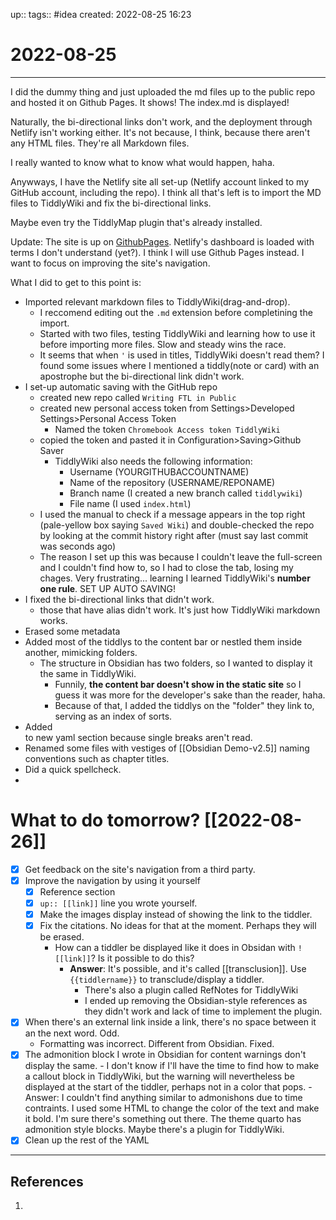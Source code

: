 up::
tags:: #idea
created: 2022-08-25 16:23
# 2022-08-25

---

I did the dummy thing and just uploaded the md files up to the public repo and hosted it on Github Pages. It shows! The index.md is displayed!

Naturally, the bi-directional links don't work, and the deployment through Netlify isn't working either. It's not because, I think, because there aren't any HTML files. They're all Markdown files.

I really wanted to know what to know what would happen, haha.

Anywways, I have the Netlify site all set-up (Netlify account linked to my GitHub account, including the repo). I think all that's left is to import the MD files to TiddlyWiki and fix the bi-directional links.

Maybe even try the TiddlyMap plugin that's already installed.

Update: The site is up on [GithubPages](https://maryseph.github.io/Writing-FTL-in-Public/). Netlify's dashboard is loaded with terms I don't understand (yet?). I think I will use Github Pages instead. I want to focus on improving the site's navigation.

What I did to get to this point is:
- Imported relevant markdown files to TiddlyWiki(drag-and-drop).
	- I reccomend editing out the `.md` extension before completining the import.
	- Started with two files, testing TiddlyWiki and learning how to use it before importing more files. Slow and steady wins the race.
	- It seems that when `'` is used in titles, TiddlyWiki doesn't read them? I found some issues where I mentioned a tiddly(note or card) with an apostrophe but the bi-directional link didn't work. 
- I set-up automatic saving with the GitHub repo
	- created new repo called `Writing FTL in Public`
	- created new personal access token from Settings>Developed Settings>Personal Access Token
		- Named the token `Chromebook Access token TiddlyWiki`
	- copied the token and pasted it in Configuration>Saving>Github Saver
		- TiddlyWiki also needs the following information:
			- Username (YOURGITHUBACCOUNTNAME)
			- Name of the repository (USERNAME/REPONAME)
			- Branch name (I created a new branch called `tiddlywiki`)
			- File name (I used `index.html`)
	- I used the manual to check if a message appears in the top right (pale-yellow box saying `Saved Wiki`) and double-checked the repo by looking at the commit history right after (must say last commit was seconds ago)
	- The reason I set up this was because I couldn't leave the full-screen and I couldn't find how to, so I had to close the tab, losing my chages. Very frustrating... learning I learned TiddlyWiki's **number one rule**. SET UP AUTO SAVING!
- I fixed the bi-directional links that didn't work.
	- those that have alias didn't work. It's just how TiddlyWiki markdown works.
- Erased some metadata
- Added most of the tiddlys to the content bar or nestled them inside another, mimicking folders.
	- The structure in Obsidian has two folders, so I wanted to display it the same in TiddlyWiki.
		- Funnily, **the content bar doesn't show in the static site** so I guess it was more for the developer's sake than the reader, haha.
		- Because of that, I added the tiddlys on the "folder" they link to, serving as an index of sorts.
- Added <br> to new yaml section because single breaks aren't read.
- Renamed some files with vestiges of [[Obsidian Demo-v2.5]] naming conventions such as chapter titles.
- Did a quick spellcheck.
- 

# What to do tomorrow? [[2022-08-26]]
- [x] Get feedback on the site's navigation from a third party.
- [x] Improve the navigation by using it yourself
	- [x] Reference section
	- [x] `up:: [[link]]`  line you wrote yourself.
	- [x] Make the images display instead of showing the link to the tiddler.
	- [x] Fix the citations. No ideas for that at the moment. Perhaps they will be erased.
		- How can a tiddler be displayed like it does in Obsidan with `![[link]]`? Is it possible to do this?
			- **Answer**: It's possible, and it's called [[transclusion]]. Use `{{tiddlername}}` to transclude/display a tiddler. 
				- There's also a plugin called RefNotes for TiddlyWiki
				- I ended up removing the Obsidian-style references as they didn't work and lack of time to implement the plugin.
- [x] When there's an external link inside a link, there's no space between it an the next word. Odd.
	- Formatting was incorrect. Different from Obsidian. Fixed. 
- [x] The admonition block I wrote in Obsidian for content warnings don't display the same. 
		- I don't know if I'll have the time to find how to make a callout block in TiddlyWiki, but the warning will nevertheless be displayed at the start of the tiddler, perhaps not in a color that pops.
		- Answer: I couldn't find anything similar to admonishons due to time contraints. I used some HTML to change the color of the text and make it bold. I'm sure there's something out there. The theme quarto has admonition style blocks. Maybe there's a plugin for TiddlyWiki.
- [x] Clean up the rest of the YAML

---

## References
1. 
